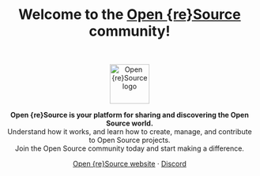 <h1 align="center">Welcome to the <a href="https://openresource.dev/">Open {re}Source</a> community!</h1><br>

<p align="center">
  <a href="https://openresource.dev/">
    <img src="https://user-images.githubusercontent.com/17381666/230775291-2f900d5a-5d3b-4f30-86c3-f2dd7714602c.svg" alt="Open {re}Source logo" height="80">
  </a>
</p>

<p align="center">
  <b>Open {re}Source is your platform for sharing and discovering the Open Source world.</b>
  <br>
  Understand how it works, and learn how to create, manage, and contribute to Open Source projects.
  <br>
  Join the Open Source community today and start making a difference.
</p>

<p align="center">
  <a href="https://openresource.dev">Open {re}Source website</a>
  ·
  <a href="https://discord.gg/fpUDwEMGwE">Discord</a>
</p>

